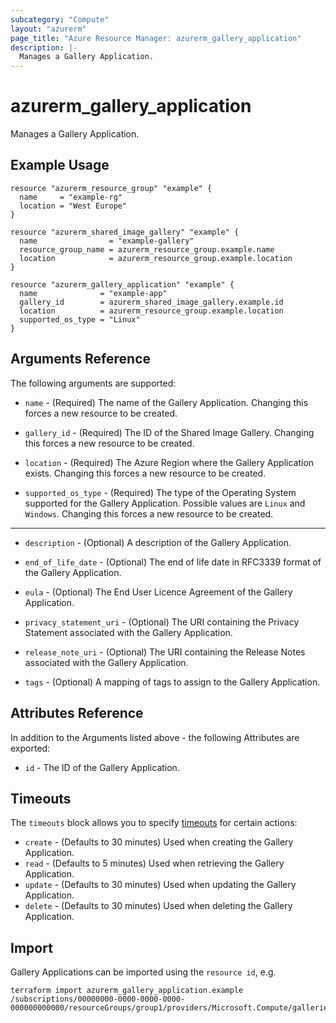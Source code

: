 ```yaml
---
subcategory: "Compute"
layout: "azurerm"
page_title: "Azure Resource Manager: azurerm_gallery_application"
description: |-
  Manages a Gallery Application.
---
```


# azurerm_gallery_application

Manages a Gallery Application.

## Example Usage

```hcl
resource "azurerm_resource_group" "example" {
  name     = "example-rg"
  location = "West Europe"
}

resource "azurerm_shared_image_gallery" "example" {
  name                = "example-gallery"
  resource_group_name = azurerm_resource_group.example.name
  location            = azurerm_resource_group.example.location
}

resource "azurerm_gallery_application" "example" {
  name              = "example-app"
  gallery_id        = azurerm_shared_image_gallery.example.id
  location          = azurerm_resource_group.example.location
  supported_os_type = "Linux"
}
```

## Arguments Reference

The following arguments are supported:

* `name` - (Required) The name of the Gallery Application. Changing this forces a new resource to be created.

* `gallery_id` - (Required) The ID of the Shared Image Gallery. Changing this forces a new resource to be created.

* `location` - (Required) The Azure Region where the Gallery Application exists. Changing this forces a new resource to be created.

* `supported_os_type` - (Required) The type of the Operating System supported for the Gallery Application. Possible values are `Linux` and `Windows`. Changing this forces a new resource to be created.

---

* `description` - (Optional) A description of the Gallery Application.

* `end_of_life_date` - (Optional) The end of life date in RFC3339 format of the Gallery Application.

* `eula` - (Optional) The End User Licence Agreement of the Gallery Application.

* `privacy_statement_uri` - (Optional) The URI containing the Privacy Statement associated with the Gallery Application.

* `release_note_uri` - (Optional) The URI containing the Release Notes associated with the Gallery Application.

* `tags` - (Optional) A mapping of tags to assign to the Gallery Application.

## Attributes Reference

In addition to the Arguments listed above - the following Attributes are exported: 

* `id` - The ID of the Gallery Application.

## Timeouts

The `timeouts` block allows you to specify [timeouts](https://www.terraform.io/language/resources/syntax#operation-timeouts) for certain actions:

* `create` - (Defaults to 30 minutes) Used when creating the Gallery Application.
* `read` - (Defaults to 5 minutes) Used when retrieving the Gallery Application.
* `update` - (Defaults to 30 minutes) Used when updating the Gallery Application.
* `delete` - (Defaults to 30 minutes) Used when deleting the Gallery Application.

## Import

Gallery Applications can be imported using the `resource id`, e.g.

```shell
terraform import azurerm_gallery_application.example /subscriptions/00000000-0000-0000-0000-000000000000/resourceGroups/group1/providers/Microsoft.Compute/galleries/gallery1/applications/galleryApplication1
```
